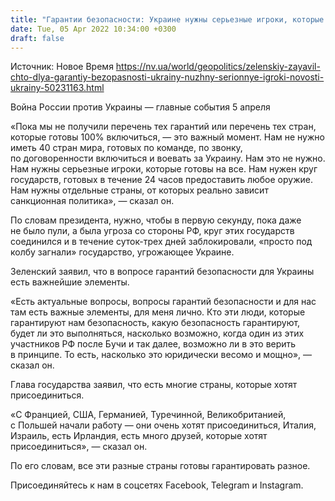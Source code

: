 ```yaml
---
title: "Гарантии безопасности: Украине нужны серьезные игроки, которые готовы дать оружие и от которых зависит санкционная политика — Зеленский"
date: Tue, 05 Apr 2022 10:34:00 +0300
draft: false
---
```

Источник: Новое Время https://nv.ua/world/geopolitics/zelenskiy-zayavil-chto-dlya-garantiy-bezopasnosti-ukrainy-nuzhny-serionnye-igroki-novosti-ukrainy-50231163.html


Война России против Украины — главные события 5 апреля

«Пока мы не получили перечень тех гарантий или перечень тех стран, которые готовы 100% включиться, — это важный момент. Нам не нужно иметь 40 стран мира, готовых по команде, по звонку, по договоренности включиться и воевать за Украину. Нам это не нужно. Нам нужны серьезные игроки, которые готовы на все. Нам нужен круг государств, готовых в течение 24 часов предоставить любое оружие. Нам нужны отдельные страны, от которых реально зависит санкционная политика», — сказал он.

По словам президента, нужно, чтобы в первую секунду, пока даже не было пули, а была угроза со стороны РФ, круг этих государств соединился и в течение суток-трех дней заблокировали, «просто под колбу загнали» государство, угрожающее Украине.

Зеленский заявил, что в вопросе гарантий безопасности для Украины есть важнейшие элементы.

«Есть актуальные вопросы, вопросы гарантий безопасности и для нас там есть важные элементы, для меня лично. Кто эти люди, которые гарантируют нам безопасность, какую безопасность гарантируют, будет ли это выполняться, насколько возможно, когда один из этих участников РФ после Бучи и так далее, возможно ли в это верить в принципе. То есть, насколько это юридически весомо и мощно», — сказал он.

Глава государства заявил, что есть многие страны, которые хотят присоединиться.

«С Францией, США, Германией, Туречинной, Великобританией, с Польшей начали работу — они очень хотят присоединиться, Италия, Израиль, есть Ирландия, есть много друзей, которые хотят присоединиться», — сказал он.

По его словам, все эти разные страны готовы гарантировать разное.

Присоединяйтесь к нам в соцсетях Facebook, Telegram и Instagram.
